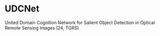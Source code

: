 # UDCNet
United Domain Cognition Network for Salient Object Detection in Optical Remote Sensing Images (24, TGRS)
